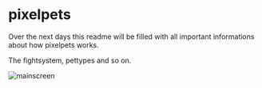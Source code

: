 # pixelpets

Over the next days this readme will be filled with all important informations about how pixelpets works.

The fightsystem, pettypes and so on.

![mainscreen](https://user-images.githubusercontent.com/12151584/135503239-eabd52f9-3d49-4000-b178-94a9f1068564.png)
